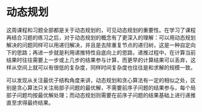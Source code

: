 # 动态规划
这周课程和习题全部都是关于动态规划的，可见动态规划的重要性。在学习了课程再结合习题的练习之后，对于动态规划的概念有了更深入的理解：可以用动态规划解决的问题同样可以用递归解决，并且是去除重复节点的递归树，这是一种自定向下的思路；再进一步就是利用递推特性自底向上的思路，递推过程中，在计算当前结果时往往需要上一步或上几步的结果参与计算，而更早的计算结果可以丢弃，这样从空间上就可以有很低的复杂度，同样时间复杂度也往往是和求解的规模一致。

可以发现从关注最优子结构角度来讲，动态规划和贪心算法有一定的相似之处，区别是贪心算法只关注局部子问题的最优解，不需要前序子问题的结果参与，每个局部子问题均按最优解处理；而动态规划则需要在前序子问题的结果基础上进行递推直至求得最终结果。